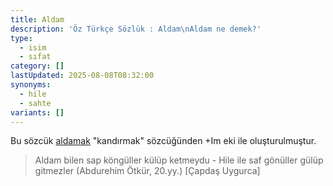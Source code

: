 ```yaml
---
title: Aldam
description: 'Öz Türkçe Sözlük : Aldam\nAldam ne demek?'
type:
  - isim
  - sıfat
category: []
lastUpdated: 2025-08-08T08:32:00
synonyms:
  - hile
  - sahte
variants: []
---
```

Bu sözcük [aldamak](/sozluk/aldamak) "kandırmak" sözcüğünden +Im eki ile oluşturulmuştur.

> Aldam bilen sap köngüller külüp ketmeydu - Hile ile saf gönüller gülüp gitmezler (Abdurehim Ötkür, 20.yy.) [Çapdaş Uygurca]
